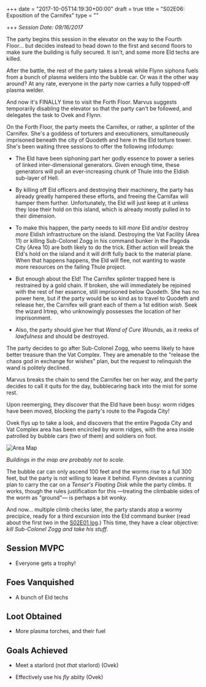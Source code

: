 +++
date = "2017-10-05T14:19:30+00:00"
draft = true
title = "S02E06: Exposition of the Carnifex"
type = ""

+++
*Session Date: 09/16/2017*

The party begins this session in the elevator on the way to the Fourth Floor... but decides instead to head down to the first and second floors to make sure the building is fully secured. It isn't, and some more Eld techs are killed.

<!--more-->

After the battle, the rest of the party takes a break while Flynn siphons fuels from a bunch of plasma welders into the bubble car. Or was it the other way around? At any rate, everyone in the party now carries a fully topped-off plasma welder. 

And now it's FINALLY time to visit the Forth Floor. Marvus suggests temporarily disabling the elevator so that the party can't be followed, and delegates the task to Ovek and Flynn.

On the Forth Floor, the party meets the Carnifex, or rather, a splinter of the Carnifex. She's a goddess of torturers and executioners, simultaneously imprisoned beneath the city of Quodeth and here in the Eld torture tower. She's been waiting three sessions to offer the following infodump:

* The Eld have been siphoning part her godly essence to power a series of linked inter-dimensional generators. Given enough time, these generators will pull an ever-increasing chunk of Thule into the Eldish sub-layer of Hell. 

* By killing off Eld officers and destroying their machinery, the party has already greatly hampered these efforts, and freeing the Carnifax will hamper them further. Unfortunately, the Eld will just keep at it unless they lose their hold on this island, which is already mostly pulled in to their dimension. 

* To make this happen, the party needs to kill _more_ Eld and/or destroy _more_ Eldish infrastructure on the island.  Destroying the Vat Facility (Area 11) or killing Sub-Colonel Zogg in his command bunker in the Pagoda City (Area 10) are both likely to do the trick. Either action will break the Eld's hold on the island and it will drift fully back to the material plane. When that happens happens, the Eld will flee, not wanting to waste more resources on the failing Thule project.


* But enough about the Eld! The Carnifex splinter trapped here is restrained by a gold chain. If broken, she will immediately be rejoined with the rest of her essence, still imprisoned below Quodeth. She has no power here, but if the party would be so kind as to travel to Quodeth and release her, the Carnifex will grant each of them a 1st edition *wish*. Seek the wizard Irtrep, who unknowingly possesses the location of her imprisonment.

* Also, the party should give her that *Wand of Cure Wounds*, as it reeks of *lawfulness* and should be destroyed.

The party decides to go after Sub-Colonel Zogg, who seems likely to have better treasure than the Vat Complex. They are amenable to the "release the chaos god in exchange for wishes" plan, but the request to relinquish the wand is politely declined.

Marvus breaks the chain to send the Carnifex her on her way, and the party decides to call it quits for the day, bubblecaring back into the mist for some rest. 

Upon reemerging, they discover that the Eld have been busy: worm ridges have been moved, blocking the party's route to the Pagoda City!

Ovek flys up to take a look, and discovers that the entire Pagoda City and Vat Complex area has been encircled by worm ridges, with the area inside patrolled by bubble cars (two of them) and soldiers on foot.

![Area Map](/uploads/session_6_map.png)

_Buildings in the map are probably not to scale._

The bubble car can only ascend 100 feet and the worms rise to a full 300 feet, but the party is not willing to leave it behind. Flynn devises a cunning plan to carry the car on a _Tenser's Floating Disk_ while the party climbs. It works, though the rules justification for this &mdash;treating the climbable sides of the worm as "ground"&mdash; is perhaps a bit wonky.

And now... multiple climb checks later, the party stands atop a wormy precipice, ready for a third excursion into the Eld command bunker (read about the first two in the [S02E01 log](/2017/04/s02e01-city-of-the-eld/#area10).) This time, they have a clear objective: *kill Sub-Colonel Zogg and take his stuff*. 

## Session MVPC

* Everyone gets a trophy!

## Foes Vanquished

* A bunch of Eld techs

## Loot Obtained

* More plasma torches, and their fuel

## Goals Achieved

* Meet a starlord (not *that* starlord) (Ovek)

* Effectively use his *fly* abiity (Ovek)
